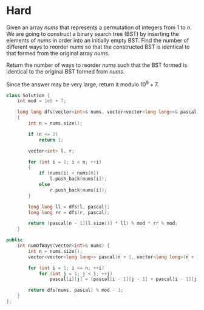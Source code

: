 # Hard

Given an array $nums$ that represents a permutation of integers from $1$ to $n$. We are going to construct a binary search tree (BST) by inserting the elements of $nums$ in order into an initially empty BST. Find the number of different ways to reorder $nums$ so that the constructed BST is identical to that formed from the original array $nums$.

Return the number of ways to reorder $nums$ such that the BST formed is identical to the original BST formed from $nums$.

Since the answer may be very large, return it modulo $10^9 + 7$.

```cpp
class Solution {
    int mod = 1e9 + 7;

    long long dfs(vector<int>& nums, vector<vector<long long>>& pascal)
    {
        int n = nums.size();

        if (n <= 2)
            return 1;

        vector<int> l, r;

        for (int i = 1; i < n; ++i)
        {
            if (nums[i] < nums[0])
                l.push_back(nums[i]);
            else
                r.push_back(nums[i]);
        }

        long long ll = dfs(l, pascal);
        long long rr = dfs(r, pascal);

        return (pascal[n - 1][l.size()] * ll) % mod * rr % mod;
    }

public:
    int numOfWays(vector<int>& nums) {
        int n = nums.size();
        vector<vector<long long>> pascal(n + 1, vector<long long>(n + 1, 1));

        for (int i = 1; i <= n; ++i)
            for (int j = 1; j < i; ++j)
                pascal[i][j] = (pascal[i - 1][j - 1] + pascal[i - 1][j]) % mod;

        return dfs(nums, pascal) % mod - 1;
    }
};
```
